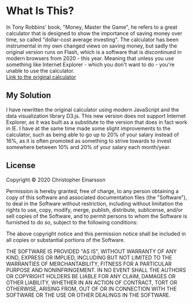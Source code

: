 # What Is This?

In Tony Robbins' book, "Money, Master the Game", he refers to a great calculator that is designed to show the importance
of saving money over time, so called "dollar-cost average investing". The calculator has been instrumental in my own 
changed views on saving money, but sadly the original version runs on Flash, which is a software that is discontinued 
in modern browsers from 2020 - this year. Meaning that unless you use something like Internet Explorer - which you 
don't want to do - you're unable to use the calculator.  
[Link to the original calculator](https://archive.nytimes.com/www.nytimes.com/interactive/2010/03/24/your-money/one-pct-more-calculator.html)

## My Solution

I have rewritten the original calculator using modern JavaScript and the data visualization library D3.js. This new 
version does not support Internet Explorer, as it was built as a substitute to the version that does in fact 
work in IE. I have at the same time made some slight improvements to the calculator, such as being able to go up 
to 20% of your salary instead of 16%, as it is often promoted as something to strive towards to invest somewhere 
between 10% and 20% of your salary each month/year.

## License

Copyright © 2020 Christopher Einarsson

Permission is hereby granted, free of charge, to any person obtaining a copy of this software and associated documentation files (the "Software"), to deal in the Software without restriction, including without limitation the rights to use, copy, modify, merge, publish, distribute, sublicense, and/or sell copies of the Software, and to permit persons to whom the Software is furnished to do so, subject to the following conditions:

The above copyright notice and this permission notice shall be included in all copies or substantial portions of the Software.

THE SOFTWARE IS PROVIDED "AS IS", WITHOUT WARRANTY OF ANY KIND, EXPRESS OR IMPLIED, INCLUDING BUT NOT LIMITED TO THE WARRANTIES OF MERCHANTABILITY, FITNESS FOR A PARTICULAR PURPOSE AND NONINFRINGEMENT. IN NO EVENT SHALL THE AUTHORS OR COPYRIGHT HOLDERS BE LIABLE FOR ANY CLAIM, DAMAGES OR OTHER LIABILITY, WHETHER IN AN ACTION OF CONTRACT, TORT OR OTHERWISE, ARISING FROM, OUT OF OR IN CONNECTION WITH THE SOFTWARE OR THE USE OR OTHER DEALINGS IN THE SOFTWARE.